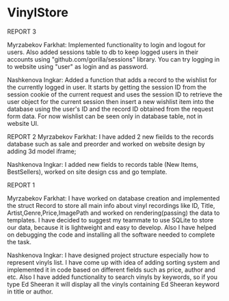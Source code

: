 # VinylStore
REPORT 3

Myrzabekov Farkhat: Implemented functionality to login and logout for users. Also added sessions table to db to keep logged users in their accounts using "github.com/gorilla/sessions" library. 
You can try logging in to website using "user" as login and as password.

Nashkenova Ingkar: Added a function that adds a record to the wishlist for the currently logged in user. It starts by getting the session ID from the session cookie of the current request and uses the session ID to retrieve the user object for the current session then insert a new wishlist item into the database using the user's ID and the record ID obtained from the request form data. 
For now wishlist can be seen only in database table, not in website UI.


REPORT 2
Myrzabekov Farkhat: I have added 2 new fieilds to the records database such as sale and preorder and worked on website design by adding 3d model iframe;

Nashkenova Ingkar: I added new fields to records table (New Items, BestSellers), worked on site design css and go template.



REPORT 1

Myrzabekov Farkhat: I have worked on database creation and implemented the struct Record to store all main info 
about vinyl recordings like ID, Title, Artist,Genre,Price,ImagePath and worked on rendering(passing) the data to templates.
I have decided to suggest my teammate to use SQLite to store our data, because it is lightweight and easy to develop. 
Also I have helped on debugging the code and installing all the software needed to complete the task.

Nashkenova Ingkar: I have designed project structure especially how to represent vinyls list. I have come up with
idea of adding sorting system and implemented it in code based on different fields such as price, author and etc.
Also I have added functionality to search vinyls by keywords, so if you type Ed Sheeran it will display all the 
vinyls containing Ed Sheeran keyword in title or author. 

